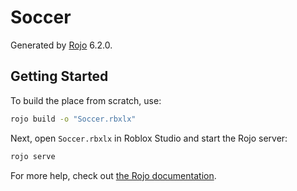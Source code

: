 # Soccer

Generated by [Rojo](https://github.com/rojo-rbx/rojo) 6.2.0.

## Getting Started

To build the place from scratch, use:

```bash
rojo build -o "Soccer.rbxlx"
```

Next, open `Soccer.rbxlx` in Roblox Studio and start the Rojo server:

```bash
rojo serve
```

For more help, check out [the Rojo documentation](https://rojo.space/docs).
